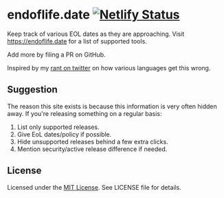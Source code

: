 # endoflife.date [![Netlify Status](https://api.netlify.com/api/v1/badges/a4c194ea-370a-436d-b58f-b1b7eadd88a3/deploy-status)](https://app.netlify.com/sites/jovial-bell-4be416/deploys)

Keep track of various EOL dates as they are approaching. Visit <https://endoflife.date> for a list of supported tools.

Add more by filing a PR on GitHub.

Inspired by my [rant on twitter](https://twitter.com/captn3m0/status/1110504412064239617) on how various languages get this wrong.

## Suggestion

The reason this site exists is because this information is very often hidden away. If you're releasing something on a regular basis:

1. List only supported releases.
2. Give EoL dates/policy if possible.
3. Hide unsupported releases behind a few extra clicks.
4. Mention security/active release difference if needed.

## License

Licensed under the [MIT License](https://nemo.mit-license.org/). See LICENSE file for details.
